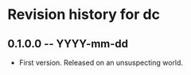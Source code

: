 # Revision history for dc

## 0.1.0.0 -- YYYY-mm-dd

* First version. Released on an unsuspecting world.
